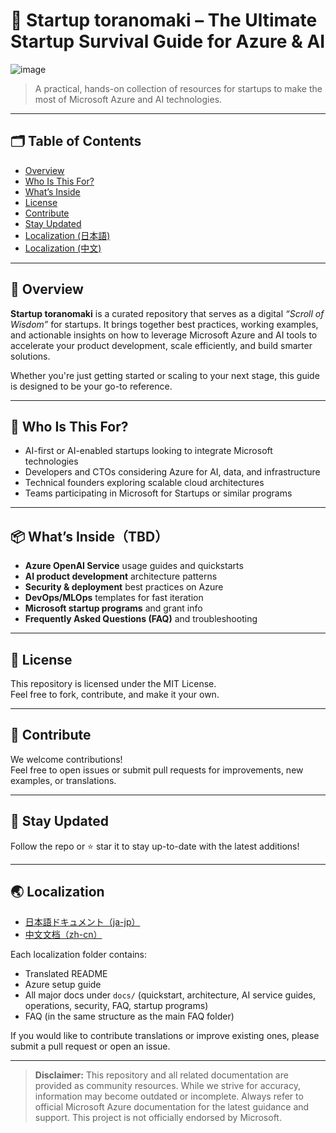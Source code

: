 # 🐯 Startup toranomaki – The Ultimate Startup Survival Guide for Azure & AI
![image](https://github.com/user-attachments/assets/614d7a71-6d9b-43a7-bab3-9886fcb26371)

> A practical, hands-on collection of resources for startups to make the most of Microsoft Azure and AI technologies.

---

## 🗂️ Table of Contents

- [Overview](#-overview)
- [Who Is This For?](#-who-is-this-for)
- [What’s Inside](#-whats-insidetbd)
- [License](#-license)
- [Contribute](#-contribute)
- [Stay Updated](#-stay-updated)
- [Localization (日本語)](./Localization/ja_jp/README.md)
- [Localization (中文)](./Localization/zh_cn/README.md)

---

## 📘 Overview

**Startup toranomaki** is a curated repository that serves as a digital *“Scroll of Wisdom”* for startups. It brings together best practices, working examples, and actionable insights on how to leverage Microsoft Azure and AI tools to accelerate your product development, scale efficiently, and build smarter solutions.

Whether you're just getting started or scaling to your next stage, this guide is designed to be your go-to reference.

---

## 🚀 Who Is This For?

- AI-first or AI-enabled startups looking to integrate Microsoft technologies
- Developers and CTOs considering Azure for AI, data, and infrastructure
- Technical founders exploring scalable cloud architectures
- Teams participating in Microsoft for Startups or similar programs

---

## 📦 What’s Inside（TBD）

- **Azure OpenAI Service** usage guides and quickstarts  
- **AI product development** architecture patterns  
- **Security & deployment** best practices on Azure  
- **DevOps/MLOps** templates for fast iteration  
- **Microsoft startup programs** and grant info  
- **Frequently Asked Questions (FAQ)** and troubleshooting

---

## 📄 License

This repository is licensed under the MIT License.  
Feel free to fork, contribute, and make it your own.

---

## 📨 Contribute

We welcome contributions!  
Feel free to open issues or submit pull requests for improvements, new examples, or translations.

---

## 🙌 Stay Updated

Follow the repo or ⭐️ star it to stay up-to-date with the latest additions!

---

## 🌏 Localization

- [日本語ドキュメント（ja-jp）](./Localization/ja_jp/README.md)
- [中文文档（zh-cn）](./Localization/zh_cn/README.md)

Each localization folder contains:

- Translated README
- Azure setup guide
- All major docs under `docs/` (quickstart, architecture, AI service guides, operations, security, FAQ, startup programs)
- FAQ (in the same structure as the main FAQ folder)

If you would like to contribute translations or improve existing ones, please submit a pull request or open an issue.

---

> **Disclaimer:**
> This repository and all related documentation are provided as community resources. While we strive for accuracy, information may become outdated or incomplete. Always refer to official Microsoft Azure documentation for the latest guidance and support. This project is not officially endorsed by Microsoft.

